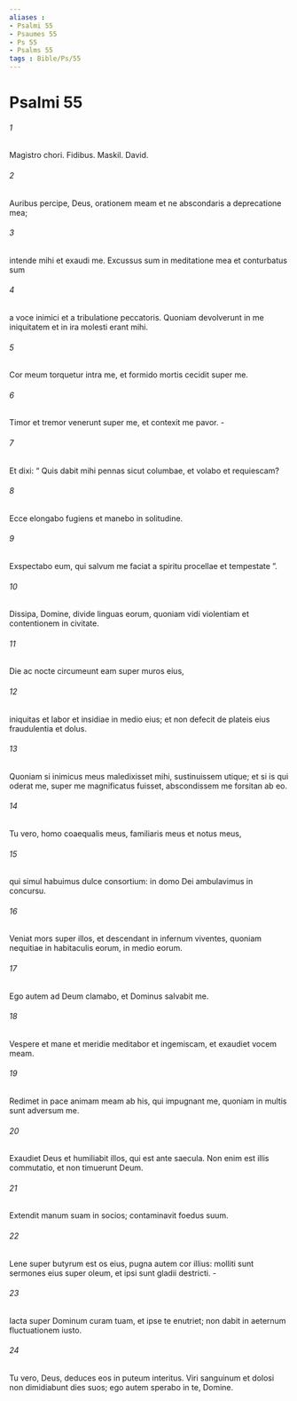 ```yaml
---
aliases : 
- Psalmi 55
- Psaumes 55
- Ps 55
- Psalms 55
tags : Bible/Ps/55
---
```


# Psalmi 55

###### 1
Magistro chori. Fidibus. Maskil. David.
###### 2
Auribus percipe, Deus, orationem meam et ne abscondaris a deprecatione mea;
###### 3
intende mihi et exaudi me. Excussus sum in meditatione mea et conturbatus sum
###### 4
a voce inimici et a tribulatione peccatoris. Quoniam devolverunt in me iniquitatem et in ira molesti erant mihi.
###### 5
Cor meum torquetur intra me, et formido mortis cecidit super me.
###### 6
Timor et tremor venerunt super me, et contexit me pavor. -
###### 7
Et dixi: “ Quis dabit mihi pennas sicut columbae, et volabo et requiescam?
###### 8
Ecce elongabo fugiens et manebo in solitudine.
###### 9
Exspectabo eum, qui salvum me faciat a spiritu procellae et tempestate ”.
###### 10
Dissipa, Domine, divide linguas eorum, quoniam vidi violentiam et contentionem in civitate.
###### 11
Die ac nocte circumeunt eam super muros eius,
###### 12
iniquitas et labor et insidiae in medio eius; et non defecit de plateis eius fraudulentia et dolus.
###### 13
Quoniam si inimicus meus maledixisset mihi, sustinuissem utique; et si is qui oderat me, super me magnificatus fuisset, abscondissem me forsitan ab eo.
###### 14
Tu vero, homo coaequalis meus, familiaris meus et notus meus,
###### 15
qui simul habuimus dulce consortium: in domo Dei ambulavimus in concursu.
###### 16
Veniat mors super illos, et descendant in infernum viventes, quoniam nequitiae in habitaculis eorum, in medio eorum.
###### 17
Ego autem ad Deum clamabo, et Dominus salvabit me.
###### 18
Vespere et mane et meridie meditabor et ingemiscam, et exaudiet vocem meam.
###### 19
Redimet in pace animam meam ab his, qui impugnant me, quoniam in multis sunt adversum me.
###### 20
Exaudiet Deus et humiliabit illos, qui est ante saecula. Non enim est illis commutatio, et non timuerunt Deum.
###### 21
Extendit manum suam in socios; contaminavit foedus suum.
###### 22
Lene super butyrum est os eius, pugna autem cor illius: molliti sunt sermones eius super oleum, et ipsi sunt gladii destricti. -
###### 23
Iacta super Dominum curam tuam, et ipse te enutriet; non dabit in aeternum fluctuationem iusto.
###### 24
Tu vero, Deus, deduces eos in puteum interitus. Viri sanguinum et dolosi non dimidiabunt dies suos; ego autem sperabo in te, Domine.
